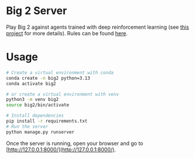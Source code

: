 # Big 2 Server

Play Big 2 against agents trained with deep reinforcement learning (see <a href="https://github.com/henrycharlesworth/big2_PPOalgorithm">this project</a> for more details). Rules can be found <a href="https://github.com/henrycharlesworth/big2_PPOalgorithm/blob/master/rules.md">here</a>.


# Usage
```bash
# Create a virtual environment with conda
conda create -n big2 python=3.13
conda activate big2

# or create a virtual environment with venv
python3 -m venv big2
source big2/bin/activate

# Install dependencies
pip install -r requirements.txt
# Run the server
python manage.py runserver
```

Once the server is running, open your browser and go to [http://127.0.0.1:8000/](http://127.0.0.1:8000/).